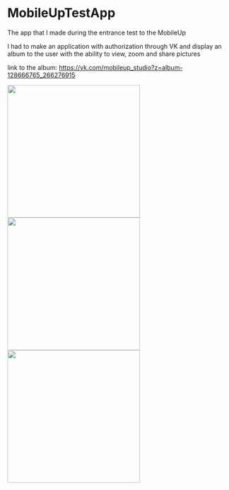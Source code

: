 # MobileUpTestApp

The app that I made during the entrance test to the MobileUp

I had to make an application with authorization through VK and display an album to the user with the ability to view, zoom and share pictures

link to the album:
https://vk.com/mobileup_studio?z=album-128666765_266276915

<p float="left">
  <img src="https://user-images.githubusercontent.com/71585341/171044679-ccc1cf27-a82d-4608-b273-53de9a9f3960.png" width="300" />
  <img src="https://user-images.githubusercontent.com/71585341/171044762-a2da49ae-8c08-4ffb-a301-479c3e49e41f.png" width="300" /> 
  <img src="https://user-images.githubusercontent.com/71585341/171044775-52840cf3-b5ea-4b7f-b41b-71714c0deb53.png" width="300" />
</p>

